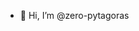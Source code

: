 - 👋 Hi, I’m @zero-pytagoras


<!---
zero-pytagoras/zero-pytagoras is a ✨ special ✨ repository because its `README.md` (this file) appears on your GitHub profile.
You can click the Preview link to take a look at your changes.
--->
